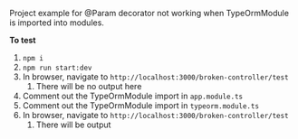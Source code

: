 Project example for @Param decorator not working when TypeOrmModule is imported into modules.

**To test**
1. `npm i`
2. `npm run start:dev`
3. In browser, navigate to `http://localhost:3000/broken-controller/test`
   1. There will be no output here
4. Comment out the TypeOrmModule import in `app.module.ts`
5. Comment out the TypeOrmModule import in `typeorm.module.ts`
6. In browser, navigate to `http://localhost:3000/broken-controller/test`
   1. There will be output